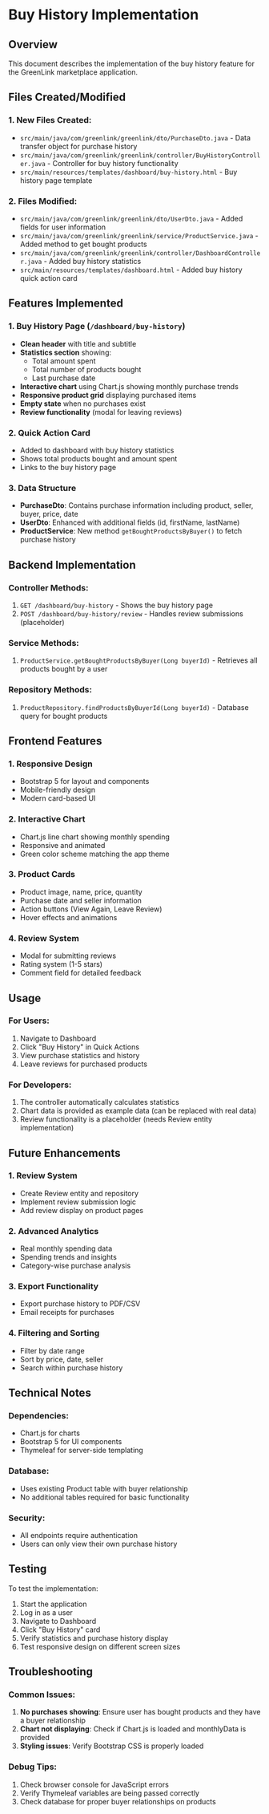 # Buy History Implementation

## Overview
This document describes the implementation of the buy history feature for the GreenLink marketplace application.

## Files Created/Modified

### 1. New Files Created:
- `src/main/java/com/greenlink/greenlink/dto/PurchaseDto.java` - Data transfer object for purchase history
- `src/main/java/com/greenlink/greenlink/controller/BuyHistoryController.java` - Controller for buy history functionality
- `src/main/resources/templates/dashboard/buy-history.html` - Buy history page template

### 2. Files Modified:
- `src/main/java/com/greenlink/greenlink/dto/UserDto.java` - Added fields for user information
- `src/main/java/com/greenlink/greenlink/service/ProductService.java` - Added method to get bought products
- `src/main/java/com/greenlink/greenlink/controller/DashboardController.java` - Added buy history statistics
- `src/main/resources/templates/dashboard.html` - Added buy history quick action card

## Features Implemented

### 1. Buy History Page (`/dashboard/buy-history`)
- **Clean header** with title and subtitle
- **Statistics section** showing:
  - Total amount spent
  - Total number of products bought
  - Last purchase date
- **Interactive chart** using Chart.js showing monthly purchase trends
- **Responsive product grid** displaying purchased items
- **Empty state** when no purchases exist
- **Review functionality** (modal for leaving reviews)

### 2. Quick Action Card
- Added to dashboard with buy history statistics
- Shows total products bought and amount spent
- Links to the buy history page

### 3. Data Structure
- **PurchaseDto**: Contains purchase information including product, seller, buyer, price, date
- **UserDto**: Enhanced with additional fields (id, firstName, lastName)
- **ProductService**: New method `getBoughtProductsByBuyer()` to fetch purchase history

## Backend Implementation

### Controller Methods:
1. `GET /dashboard/buy-history` - Shows the buy history page
2. `POST /dashboard/buy-history/review` - Handles review submissions (placeholder)

### Service Methods:
1. `ProductService.getBoughtProductsByBuyer(Long buyerId)` - Retrieves all products bought by a user

### Repository Methods:
1. `ProductRepository.findProductsByBuyerId(Long buyerId)` - Database query for bought products

## Frontend Features

### 1. Responsive Design
- Bootstrap 5 for layout and components
- Mobile-friendly design
- Modern card-based UI

### 2. Interactive Chart
- Chart.js line chart showing monthly spending
- Responsive and animated
- Green color scheme matching the app theme

### 3. Product Cards
- Product image, name, price, quantity
- Purchase date and seller information
- Action buttons (View Again, Leave Review)
- Hover effects and animations

### 4. Review System
- Modal for submitting reviews
- Rating system (1-5 stars)
- Comment field for detailed feedback

## Usage

### For Users:
1. Navigate to Dashboard
2. Click "Buy History" in Quick Actions
3. View purchase statistics and history
4. Leave reviews for purchased products

### For Developers:
1. The controller automatically calculates statistics
2. Chart data is provided as example data (can be replaced with real data)
3. Review functionality is a placeholder (needs Review entity implementation)

## Future Enhancements

### 1. Review System
- Create Review entity and repository
- Implement review submission logic
- Add review display on product pages

### 2. Advanced Analytics
- Real monthly spending data
- Spending trends and insights
- Category-wise purchase analysis

### 3. Export Functionality
- Export purchase history to PDF/CSV
- Email receipts for purchases

### 4. Filtering and Sorting
- Filter by date range
- Sort by price, date, seller
- Search within purchase history

## Technical Notes

### Dependencies:
- Chart.js for charts
- Bootstrap 5 for UI components
- Thymeleaf for server-side templating

### Database:
- Uses existing Product table with buyer relationship
- No additional tables required for basic functionality

### Security:
- All endpoints require authentication
- Users can only view their own purchase history

## Testing

To test the implementation:
1. Start the application
2. Log in as a user
3. Navigate to Dashboard
4. Click "Buy History" card
5. Verify statistics and purchase history display
6. Test responsive design on different screen sizes

## Troubleshooting

### Common Issues:
1. **No purchases showing**: Ensure user has bought products and they have a buyer relationship
2. **Chart not displaying**: Check if Chart.js is loaded and monthlyData is provided
3. **Styling issues**: Verify Bootstrap CSS is properly loaded

### Debug Tips:
1. Check browser console for JavaScript errors
2. Verify Thymeleaf variables are being passed correctly
3. Check database for proper buyer relationships on products 